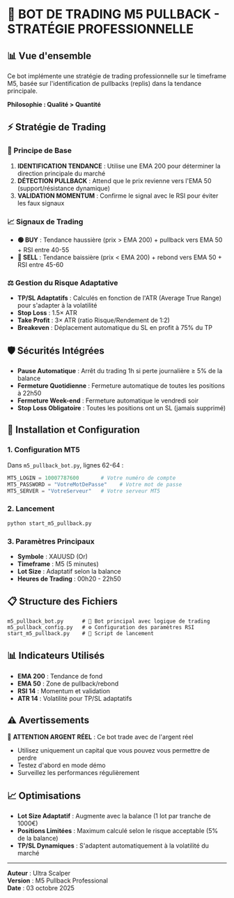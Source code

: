 # 🎯 BOT DE TRADING M5 PULLBACK - STRATÉGIE PROFESSIONNELLE

## 📊 Vue d'ensemble

Ce bot implémente une stratégie de trading professionnelle sur le timeframe M5, basée sur l'identification de pullbacks (replis) dans la tendance principale. 

**Philosophie : Qualité > Quantité**

## ⚡ Stratégie de Trading

### 🎯 Principe de Base
1. **IDENTIFICATION TENDANCE** : Utilise une EMA 200 pour déterminer la direction principale du marché
2. **DÉTECTION PULLBACK** : Attend que le prix revienne vers l'EMA 50 (support/résistance dynamique)
3. **VALIDATION MOMENTUM** : Confirme le signal avec le RSI pour éviter les faux signaux

### 📈 Signaux de Trading
- **🟢 BUY** : Tendance haussière (prix > EMA 200) + pullback vers EMA 50 + RSI entre 40-55
- **🔴 SELL** : Tendance baissière (prix < EMA 200) + rebond vers EMA 50 + RSI entre 45-60

### ⚖️ Gestion du Risque Adaptative
- **TP/SL Adaptatifs** : Calculés en fonction de l'ATR (Average True Range) pour s'adapter à la volatilité
- **Stop Loss** : 1.5× ATR
- **Take Profit** : 3× ATR (ratio Risque/Rendement de 1:2)
- **Breakeven** : Déplacement automatique du SL en profit à 75% du TP

## 🛡️ Sécurités Intégrées

- **Pause Automatique** : Arrêt du trading 1h si perte journalière ≥ 5% de la balance
- **Fermeture Quotidienne** : Fermeture automatique de toutes les positions à 22h50
- **Fermeture Week-end** : Fermeture automatique le vendredi soir
- **Stop Loss Obligatoire** : Toutes les positions ont un SL (jamais supprimé)

## 🚀 Installation et Configuration

### 1. Configuration MT5
Dans `m5_pullback_bot.py`, lignes 62-64 :
```python
MT5_LOGIN = 10007787600       # Votre numéro de compte
MT5_PASSWORD = "VotreMotDePasse"    # Votre mot de passe
MT5_SERVER = "VotreServeur"   # Votre serveur MT5
```

### 2. Lancement
```bash
python start_m5_pullback.py
```

### 3. Paramètres Principaux
- **Symbole** : XAUUSD (Or)
- **Timeframe** : M5 (5 minutes)
- **Lot Size** : Adaptatif selon la balance
- **Heures de Trading** : 00h20 - 22h50

## 📋 Structure des Fichiers

```
m5_pullback_bot.py      # 🤖 Bot principal avec logique de trading
m5_pullback_config.py   # ⚙️ Configuration des paramètres RSI
start_m5_pullback.py    # 🚀 Script de lancement
```

## 📊 Indicateurs Utilisés

- **EMA 200** : Tendance de fond
- **EMA 50** : Zone de pullback/rebond
- **RSI 14** : Momentum et validation
- **ATR 14** : Volatilité pour TP/SL adaptatifs

## ⚠️ Avertissements

🚨 **ATTENTION ARGENT RÉEL** : Ce bot trade avec de l'argent réel
- Utilisez uniquement un capital que vous pouvez vous permettre de perdre
- Testez d'abord en mode démo
- Surveillez les performances régulièrement

## 📈 Optimisations

- **Lot Size Adaptatif** : Augmente avec la balance (1 lot par tranche de 1000€)
- **Positions Limitées** : Maximum calculé selon le risque acceptable (5% de la balance)
- **TP/SL Dynamiques** : S'adaptent automatiquement à la volatilité du marché

---

**Auteur** : Ultra Scalper  
**Version** : M5 Pullback Professional  
**Date** : 03 octobre 2025
